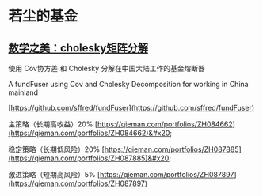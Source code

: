 # 若尘的基金

## [数学之美：cholesky矩阵分解](https://blog.csdn.net/wfei101/article/details/81951888) <a href="#articlecontentid" id="articlecontentid"></a>

使用 Cov协方差 和 Cholesky 分解在中国大陆工作的基金熔断器

A fundFuser using Cov and Cholesky Decomposition for working in China mainland

[https://github.com/sffred/fundFuser](https://github.com/sffred/fundFuser)

主策略（长期高收益）20% [https://qieman.com/portfolios/ZH084662](https://qieman.com/portfolios/ZH084662)&#x20;

稳定策略（长期低风险）20% [https://qieman.com/portfolios/ZH087885](https://qieman.com/portfolios/ZH087885)&#x20;

激进策略（短期高风险）5% [https://qieman.com/portfolios/ZH087897](https://qieman.com/portfolios/ZH087897)
